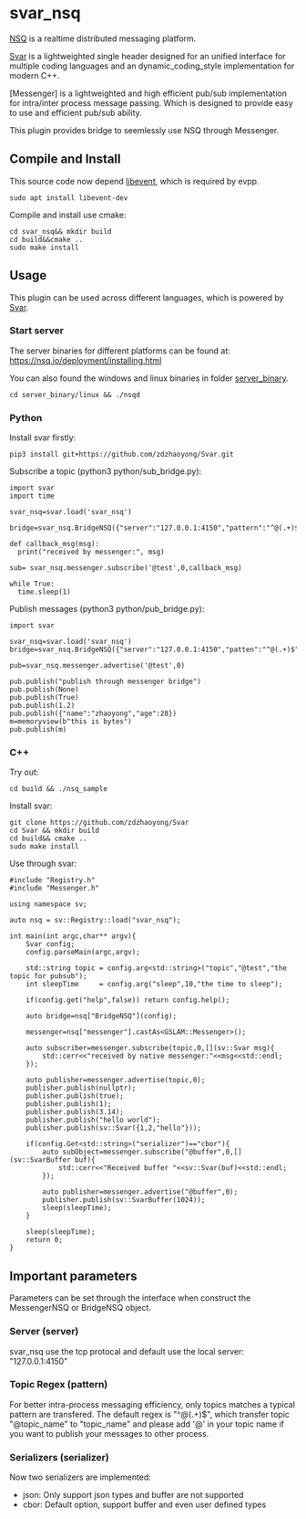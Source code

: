 # svar_nsq

[NSQ](https://nsq.io/) is a realtime distributed messaging platform.

[Svar](https://github.com/zdzhaoyong/Svar) is a lightweighted single header designed for an unified interface for multiple coding languages and an dynamic_coding_style implementation for modern C++.

[Messenger] is a lightweighted and high efficient pub/sub implementation for intra/inter process message passing. Which is designed to provide easy to use and efficient pub/sub ability.

This plugin provides bridge to seemlessly use NSQ through Messenger.

## Compile and Install

This source code now depend [libevent](https://libevent.org/), which is required by evpp.

```
sudo apt install libevent-dev
```

Compile and install use cmake:

```
cd svar_nsq&& mkdir build
cd build&&cmake .. 
sudo make install
```

## Usage

This plugin can be used across different languages, which is powered by [Svar](https://github.com/zdzhaoyong/Svar).

### Start server

The server binaries for different platforms can be found at: https://nsq.io/deployment/installing.html

You can also found the windows and linux binaries in folder [server_binary](./server_binary).

```
cd server_binary/linux && ./nsqd
```

### Python

Install svar firstly:

```
pip3 install git+https://github.com/zdzhaoyong/Svar.git
```

Subscribe a topic (python3 python/sub_bridge.py):

```
import svar
import time

svar_nsq=svar.load('svar_nsq')

bridge=svar_nsq.BridgeNSQ({"server":"127.0.0.1:4150","pattern":"^@(.+)$"})

def callback_msg(msg):
  print("received by messenger:", msg)

sub= svar_nsq.messenger.subscribe('@test',0,callback_msg)

while True:
  time.sleep(1)

```

Publish messages (python3 python/pub_bridge.py):

```
import svar

svar_nsq=svar.load('svar_nsq')
bridge=svar_nsq.BridgeNSQ({"server":"127.0.0.1:4150","patten":"^@(.+)$"})

pub=svar_nsq.messenger.advertise('@test',0)

pub.publish("publish through messenger bridge")
pub.publish(None)
pub.publish(True)
pub.publish(1.2)
pub.publish({"name":"zhaoyong","age":28})
m=memoryview(b"this is bytes")
pub.publish(m)
```

### C++

Try out:

```
cd build && ./nsq_sample
```

Install svar:

```
git clone https://github.com/zdzhaoyong/Svar
cd Svar && mkdir build
cd build&& cmake ..
sudo make install
```

Use through svar:

```
#include "Registry.h"
#include "Messenger.h"

using namespace sv;

auto nsq = sv::Registry::load("svar_nsq");

int main(int argc,char** argv){
    Svar config;
    config.parseMain(argc,argv);

    std::string topic = config.arg<std::string>("topic","@test","the topic for pubsub");
    int sleepTime     = config.arg("sleep",10,"the time to sleep");

    if(config.get("help",false)) return config.help();

    auto bridge=nsq["BridgeNSQ"](config);

    messenger=nsq["messenger"].castAs<GSLAM::Messenger>();

    auto subscriber=messenger.subscribe(topic,0,[](sv::Svar msg){
        std::cerr<<"received by native messenger:"<<msg<<std::endl;
    });

    auto publisher=messenger.advertise(topic,0);
    publisher.publish(nullptr);
    publisher.publish(true);
    publisher.publish(1);
    publisher.publish(3.14);
    publisher.publish("hello world");
    publisher.publish(sv::Svar({1,2,"hello"}));

    if(config.Get<std::string>("serializer")=="cbor"){
        auto subObject=messenger.subscribe("@buffer",0,[](sv::SvarBuffer buf){
            std::cerr<<"Received buffer "<<sv::Svar(buf)<<std::endl;
        });

        auto publisher=messenger.advertise("@buffer",0);
        publisher.publish(sv::SvarBuffer(1024));
        sleep(sleepTime);
    }

    sleep(sleepTime);
    return 0;
}

```

## Important parameters

Parameters can be set through the interface when construct the MessengerNSQ or BridgeNSQ object.

### Server (server)

svar_nsq use the tcp protocal and default use the local server: "127.0.0.1:4150"

### Topic Regex (pattern)

For better intra-process messaging efficiency, only topics matches a typical pattern are transfered.
The default regex is "^@(.+)$", which transfer topic "@topic_name" to "topic_name" and please add '@' in your topic name if you want to publish your messages to other process.

### Serializers (serializer)

Now two serializers are implemented:

- json: Only support json types and buffer are not supported
- cbor: Default option, support buffer and even user defined types


